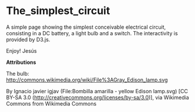The_simplest_circuit
====================

A simple page showing the simplest conceivable electrical circuit, consisting in a DC battery, a light bulb and a switch. The interactivity is provided by D3.js.

Enjoy!
Jesús


**Attributions**

The bulb: http://commons.wikimedia.org/wiki/File%3AGray_Edison_lamp.svg

By Ignacio javier igjav (File:Bombilla amarilla - yellow Edison lamp.svg) [CC BY-SA 3.0 (http://creativecommons.org/licenses/by-sa/3.0)], via Wikimedia Commons from Wikimedia Commons